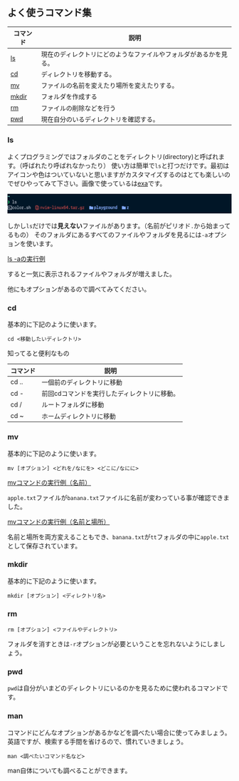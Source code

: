 ## よく使うコマンド集

| コマンド        | 説明                                                             |
| --------------- | ---------------------------------------------------------------- |
| [ls](#ls)       | 現在のディレクトリにどのようなファイルやフォルダがあるかを見る。 |
| [cd](#cd)       | ディレクトリを移動する。                                         |
| [mv](#mv)       | ファイルの名前を変えたり場所を変えたりする。                     |
| [mkdir](#mkdir) | フォルダを作成する                                               |
| [rm](#rm)       | ファイルの削除などを行う                                         |
| [pwd](#pwd)     | 現在自分のいるディレクトリを確認する。                           |

### ls
よくプログラミングではフォルダのことをディレクトリ(directory)と呼ばれます。（呼ばれたり呼ばれなかったり）
使い方は簡単で`ls`と打つだけです。最初はアイコンや色はついていないと思いますがカスタマイズするのはとても楽しいのでぜひやってみて下さい。画像で使っているは[exa](https://github.com/eza-community/eza)です。  

![lsの実行例](./img/ls.png)

しかし`ls`だけでは**見えない**ファイルがあります。（名前がピリオド`.`から始まってるもの）
そのフォルダにあるすべてのファイルやフォルダを見るには`-a`オプションを使います。

[ls -aの実行例](./img/ls-a.png)

すると一気に表示されるファイルやフォルダが増えました。

他にもオプションがあるので調べてみてください。

### cd
基本的に下記のように使います。
```shell
cd <移動したいディレクトリ>
```
知ってると便利なもの

| コマンド | 説明                                         |
| -------- | -------------------------------------------- |
| cd ..    | 一個前のディレクトリに移動                   |
| cd -     | 前回cdコマンドを実行したディレクトリに移動。 |
| cd /     | ルートフォルダに移動                         |
| cd ~     | ホームディレクトリに移動                     |

### mv
基本的に下記のように使います。
```shell
mv [オプション] <どれを/なにを> <どこに/なにに>
```
[mvコマンドの実行例（名前）](./img/mv.png)

`apple.txt`ファイルが`banana.txt`ファイルに名前が変わっている事が確認できました。

[mvコマンドの実行例（名前と場所）](./img/mv-name-where.png)

名前と場所を両方変えることもでき、`banana.txt`が`tt`フォルダの中に`apple.txt`として保存されています。


### mkdir
基本的に下記のように使います。
```shell
mkdir [オプション] <ディレクトリ名>
```

### rm
```shell
rm [オプション] <ファイルやディレクトリ>
```
フォルダを消すときは`-r`オプションが必要ということを忘れないようにしましょう。

### pwd
`pwd`は自分がいまどのディレクトリにいるのかを見るために使われるコマンドです。

### man
コマンドにどんなオプションがあるかなどを調べたい場合に使ってみましょう。英語ですが、検索する手間を省けるので、慣れていきましょう。

```shell
man <調べたいコマンド名など>
```

man自体についても調べることができます。

